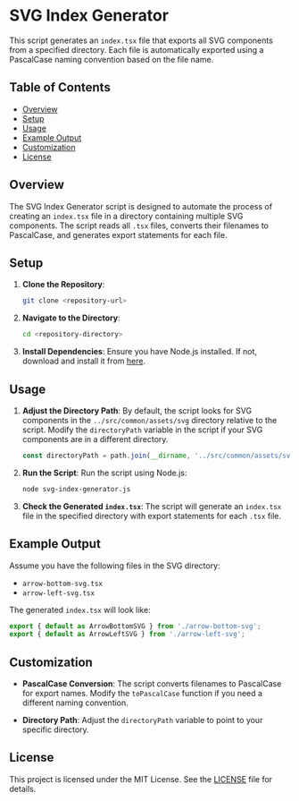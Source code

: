 # SVG Index Generator

This script generates an `index.tsx` file that exports all SVG components from a specified directory. Each file is automatically exported using a PascalCase naming convention based on the file name.

## Table of Contents

- [Overview](#overview)
- [Setup](#setup)
- [Usage](#usage)
- [Example Output](#example-output)
- [Customization](#customization)
- [License](#license)

## Overview

The SVG Index Generator script is designed to automate the process of creating an `index.tsx` file in a directory containing multiple SVG components. The script reads all `.tsx` files, converts their filenames to PascalCase, and generates export statements for each file.

## Setup

1. **Clone the Repository**:
   ```bash
   git clone <repository-url>
   ```

2. **Navigate to the Directory**:
   ```bash
   cd <repository-directory>
   ```

3. **Install Dependencies**:
   Ensure you have Node.js installed. If not, download and install it from [here](https://nodejs.org/).

## Usage

1. **Adjust the Directory Path**:
   By default, the script looks for SVG components in the `../src/common/assets/svg` directory relative to the script. Modify the `directoryPath` variable in the script if your SVG components are in a different directory.

   ```javascript
   const directoryPath = path.join(__dirname, '../src/common/assets/svg'); // Adjust this path as needed
   ```

2. **Run the Script**:
   Run the script using Node.js:

   ```bash
   node svg-index-generator.js
   ```

3. **Check the Generated `index.tsx`**:
   The script will generate an `index.tsx` file in the specified directory with export statements for each `.tsx` file.

## Example Output

Assume you have the following files in the SVG directory:

- `arrow-bottom-svg.tsx`
- `arrow-left-svg.tsx`

The generated `index.tsx` will look like:

```typescript
export { default as ArrowBottomSVG } from './arrow-bottom-svg';
export { default as ArrowLeftSVG } from './arrow-left-svg';
```

## Customization

- **PascalCase Conversion**: The script converts filenames to PascalCase for export names. Modify the `toPascalCase` function if you need a different naming convention.

- **Directory Path**: Adjust the `directoryPath` variable to point to your specific directory.

## License

This project is licensed under the MIT License. See the [LICENSE](LICENSE) file for details.